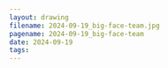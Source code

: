 ```yaml
---
layout: drawing
filename: 2024-09-19_big-face-team.jpg
pagename: 2024-09-19_big-face-team
date: 2024-09-19
tags:
---
```

